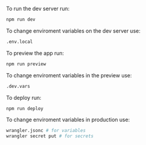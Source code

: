 To run the dev server run:

```bash
npm run dev
```

To change enviroment variables on the dev server use:

```bash
.env.local
```

To preview the app run:

```bash
npm run preview
```

To change enviroment variables in the preview use:

```bash
.dev.vars
```

To deploy run:

```bash
npm run deploy
```

To change enviroment variables in production use:

```bash
wrangler.jsonc # for variables
wrangler secret put # for secrets
```

